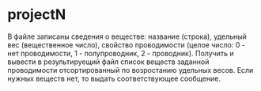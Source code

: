 # projectN
 
В файле записаны сведения о веществе: название (строка), удельный вес (вещественное число), свойство проводимости (целое число: 0 - нет проводимости, 1 - полупроводник, 2 - проводник). Получить и вывести в результируещий файл список веществ заданной проводимости отсортированный по возростанию удельных весов. Если нужных веществ нет, то выдать соответствующее сообщение.  
